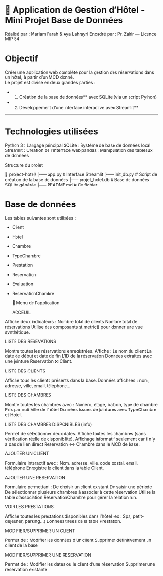 # 🏨 Application de Gestion d’Hôtel - Mini Projet Base de Données

 Réalisé par : Mariam Farah & Aya Lahrayri
 Encadré par : Pr. Zahir — Licence MIP S4

 # Objectif

Créer une application web complète pour la gestion des réservations dans un hôtel, à partir d’un MCD donné.  
Le projet est divisé en deux grandes parties :

- 1. Création de la base de données** avec SQLite (via un script Python)
- 2. Développement d’une interface interactive avec Streamlit**

---

# Technologies utilisées

 Python 3    : Langage principal 
 SQLite      : Système de base de données local 
 Streamlit   : Création de l’interface web 
 pandas      : Manipulation des tableaux de données 



Structure du projet

📁 project-hotel/
├── app.py # Interface Streamlit
├── init_db.py # Script de création de la base de données
├── projet_hotel.db # Base de données SQLite générée
├── README.md # Ce fichier


# Base de données

Les tables suivantes sont utilisées :
- Client
- Hotel
- Chambre
- TypeChambre
- Prestation
- Reservation
- Evaluation
- ReservationChambre




  📂 Menu de l'application
  
   ACCEUIL
  
Affiche deux indicateurs :
 Nombre total de clients
 Nombre total de réservations
Utilise des composants st.metric() pour donner une vue synthétique.

 LISTE DES RESEVATIONS
 
Montre toutes les réservations enregistrées.
Affiche :
Le nom du client
La date de début et date de fin
L'ID de la réservation
Données extraites avec une jointure Reservation ⨝ Client.


 LISTE DES CLIENTS 
 
Affiche tous les clients présents dans la base.
Données affichées : nom, adresse, ville, email, téléphone…


LISTE DES CHAMBRES

Montre toutes les chambres avec :
Numéro, étage, balcon, type de chambre
Prix par nuit
Ville de l'hôtel
Données issues de jointures avec TypeChambre et Hotel.


LISTE DES CHAMBRES DISPONIBLES (info)

Permet de sélectionner deux dates.
Affiche toutes les chambres (sans vérification réelle de disponibilité).
Affichage informatif seulement car il n'y a pas de lien direct Reservation ↔ Chambre dans le MCD de base.


 AJOUTER UN CLIENT
 
Formulaire interactif avec : Nom, adresse, ville, code postal, email, téléphone
Enregistre le client dans la table Client.


 AJOUTER UNE RESERVATION
 
Formulaire permettant :
De choisir un client existant
De saisir une période
De sélectionner plusieurs chambres à associer à cette réservation
Utilise la table d’association ReservationChambre pour gérer la relation n:n.


 VOIR LES PRESTATIONS
 
Affiche toutes les prestations disponibles dans l’hôtel (ex : Spa, petit-déjeuner, parking…)
Données tirées de la table Prestation.


MODIFIER/SUPPRIMER UN CLIENT

Permet de :
Modifier les données d’un client
Supprimer définitivement un client de la base


MODIFIER/SUPPRIMER UNE RESERVATION

Permet de :
Modifier les dates ou le client d’une réservation
Supprimer une réservation existante
